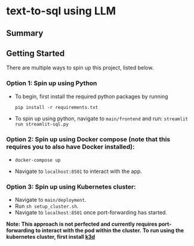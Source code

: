# text-to-sql using LLM

## Summary

## Getting Started



There are multiple ways to spin up this project, listed below.

### Option 1: Spin up using Python
- To begin, first install the required python packages by running

  ```pip install -r requirements.txt```
- To spin up using python, navigate to `main/frontend` and run:
  `streamlit run streamlit-sql.py`


### Option 2: Spin up using Docker compose (**note that this requires you to also have Docker installed)**:
-   `docker-compose up`

- Navigate to `localhost:8501` to interact with the app. 

### Option 3: Spin up using Kubernetes cluster:

  - Navigate to `main/deployment`. 
  - Run `sh setup_cluster.sh`.
  - Navigate to `localhost:8501` once port-forwarding has started. 

  **Note: This approach is not perfected and currently requires port-forwarding to interact with the pod within the cluster.**
  **To run using the kubernetes cluster, first install [k3d](https://k3d.io/v5.6.0/#what-is-k3d)**
    
